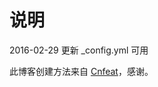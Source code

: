 # 说明

2016-02-29 更新 _config.yml 可用

此博客创建方法来自 [Cnfeat](http://cnfeat.com/blog/2014/05/10/how-to-build-a-blog/)，感谢。

#

